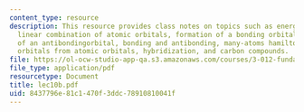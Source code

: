 ```yaml
---
content_type: resource
description: This resource provides class notes on topics such as energy of a molecule,
  linear combination of atomic orbitals, formation of a bonding orbital, formation
  of an antibondingorbital, bonding and antibonding, many-atoms hamiltonian, molecular
  orbitals from atomic orbitals, hybridization, and carbon compounds.
file: https://ol-ocw-studio-app-qa.s3.amazonaws.com/courses/3-012-fundamentals-of-materials-science-fall-2005/8437796e81c1470f3ddc78910810041f_lec10b.pdf
file_type: application/pdf
resourcetype: Document
title: lec10b.pdf
uid: 8437796e-81c1-470f-3ddc-78910810041f
---
```

